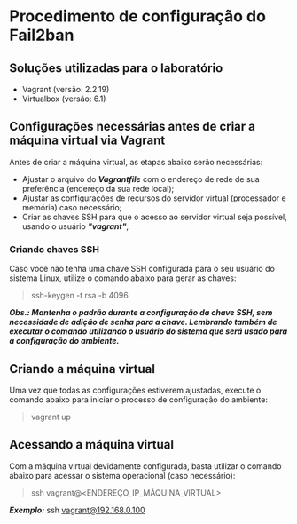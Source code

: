 # Procedimento de configuração do Fail2ban
## Soluções utilizadas para o laboratório

- Vagrant (versão: 2.2.19)
- Virtualbox (versão: 6.1)

## Configurações necessárias antes de criar a máquina virtual via Vagrant

Antes de criar a máquina virtual, as etapas abaixo serão necessárias:

- Ajustar o arquivo do ***Vagrantfile*** com o endereço de rede de sua preferência (endereço da sua rede local);
- Ajustar as configurações de recursos do servidor virtual (processador e memória) caso necessário;
- Criar as chaves SSH para que o acesso ao servidor virtual seja  possível, usando o usuário ***"vagrant"***;

### Criando chaves SSH
Caso você não tenha uma chave SSH configurada para o seu usuário do sistema Linux, utilize o comando abaixo para gerar as chaves:

> ssh-keygen -t rsa -b 4096

***Obs.: Mantenha o padrão durante a configuração da chave SSH, sem necessidade de adição de senha para a chave. Lembrando também de executar o comando utilizando o usuário do sistema que será usado para a configuração do ambiente.***

## Criando a máquina virtual

Uma vez que todas as configurações estiverem ajustadas, execute o comando abaixo para iniciar o processo de configuração do ambiente:

> vagrant up

## Acessando a máquina virtual

Com a máquina virtual devidamente configurada, basta utilizar o comando abaixo para acessar o sistema operacional (caso necessário):

> ssh vagrant@<ENDEREÇO_IP_MÁQUINA_VIRTUAL>

***Exemplo:*** ssh vagrant@192.168.0.100
